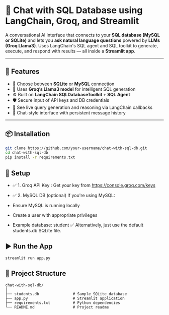 # 💬 Chat with SQL Database using LangChain, Groq, and Streamlit

A conversational AI interface that connects to your **SQL database (MySQL or SQLite)** and lets you **ask natural language questions** powered by **LLMs (Groq Llama3)**. Uses LangChain's SQL agent and SQL toolkit to generate, execute, and respond with results — all inside a **Streamlit app**.

---

## 🚀 Features

- 🔗 Choose between **SQLite** or **MySQL** connection
- 🧠 Uses **Groq’s Llama3 model** for intelligent SQL generation
- ⚙️ Built on **LangChain SQLDatabaseToolkit + SQL Agent**
- 🛡️ Secure input of API keys and DB credentials
- 🧾 See live query generation and reasoning via LangChain callbacks
- 💬 Chat-style interface with persistent message history

---

## 📦 Installation

```bash
git clone https://github.com/your-username/chat-with-sql-db.git
cd chat-with-sql-db
pip install -r requirements.txt
```

## 🧠 Setup
- ✅ 1. Groq API Key : Get your key from https://console.groq.com/keys

- ✅ 2. MySQL DB (optional)
   If you're using MySQL:

- Ensure MySQL is running locally

- Create a user with appropriate privileges

- Example database: student
  ✅ Alternatively, just use the default students.db SQLite file.

## ▶️ Run the App
```
streamlit run app.py
```

## 📁 Project Structure
```
chat-with-sql-db/
│
├── students.db               # Sample SQLite database
├── app.py                    # Streamlit application
├── requirements.txt          # Python dependencies
└── README.md                 # Project readme

